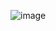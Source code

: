 ![image](https://user-images.githubusercontent.com/89120960/229264539-911de922-059d-4167-981c-86794b5cc63f.png)
